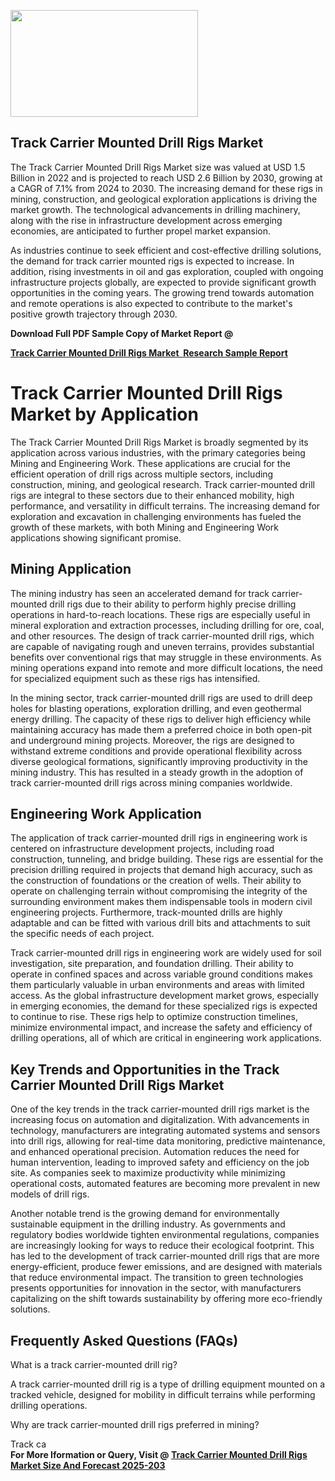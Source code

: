 <p><img class="alignnone size-medium wp-image-20088" src="https://ffe5etoiles.com/wp-content/uploads/2024/12/MST1-300x171.png" alt="" width="300" height="171" /></p><p> <h2>Track Carrier Mounted Drill Rigs Market </h2><p>The Track Carrier Mounted Drill Rigs Market size was valued at USD 1.5 Billion in 2022 and is projected to reach USD 2.6 Billion by 2030, growing at a CAGR of 7.1% from 2024 to 2030. The increasing demand for these rigs in mining, construction, and geological exploration applications is driving the market growth. The technological advancements in drilling machinery, along with the rise in infrastructure development across emerging economies, are anticipated to further propel market expansion.</p><p>As industries continue to seek efficient and cost-effective drilling solutions, the demand for track carrier mounted rigs is expected to increase. In addition, rising investments in oil and gas exploration, coupled with ongoing infrastructure projects globally, are expected to provide significant growth opportunities in the coming years. The growing trend towards automation and remote operations is also expected to contribute to the market's positive growth trajectory through 2030.</p></p><p><strong>Download Full PDF Sample Copy of Market Report @</strong></p><p><strong><a href="https://www.verifiedmarketreports.com/download-sample/?rid=253274&utm_source=Sites-google&utm_medium=265" target="_blank">Track Carrier Mounted Drill Rigs Market &nbsp;Research Sample Report</a></strong></p><p><h1>Track Carrier Mounted Drill Rigs Market by Application</h1><p>The Track Carrier Mounted Drill Rigs Market is broadly segmented by its application across various industries, with the primary categories being Mining and Engineering Work. These applications are crucial for the efficient operation of drill rigs across multiple sectors, including construction, mining, and geological research. Track carrier-mounted drill rigs are integral to these sectors due to their enhanced mobility, high performance, and versatility in difficult terrains. The increasing demand for exploration and excavation in challenging environments has fueled the growth of these markets, with both Mining and Engineering Work applications showing significant promise.</p><h2>Mining Application</h2><p>The mining industry has seen an accelerated demand for track carrier-mounted drill rigs due to their ability to perform highly precise drilling operations in hard-to-reach locations. These rigs are especially useful in mineral exploration and extraction processes, including drilling for ore, coal, and other resources. The design of track carrier-mounted drill rigs, which are capable of navigating rough and uneven terrains, provides substantial benefits over conventional rigs that may struggle in these environments. As mining operations expand into remote and more difficult locations, the need for specialized equipment such as these rigs has intensified.</p><p>In the mining sector, track carrier-mounted drill rigs are used to drill deep holes for blasting operations, exploration drilling, and even geothermal energy drilling. The capacity of these rigs to deliver high efficiency while maintaining accuracy has made them a preferred choice in both open-pit and underground mining projects. Moreover, the rigs are designed to withstand extreme conditions and provide operational flexibility across diverse geological formations, significantly improving productivity in the mining industry. This has resulted in a steady growth in the adoption of track carrier-mounted drill rigs across mining companies worldwide.</p><h2>Engineering Work Application</h2><p>The application of track carrier-mounted drill rigs in engineering work is centered on infrastructure development projects, including road construction, tunneling, and bridge building. These rigs are essential for the precision drilling required in projects that demand high accuracy, such as the construction of foundations or the creation of wells. Their ability to operate on challenging terrain without compromising the integrity of the surrounding environment makes them indispensable tools in modern civil engineering projects. Furthermore, track-mounted drills are highly adaptable and can be fitted with various drill bits and attachments to suit the specific needs of each project.</p><p>Track carrier-mounted drill rigs in engineering work are widely used for soil investigation, site preparation, and foundation drilling. Their ability to operate in confined spaces and across variable ground conditions makes them particularly valuable in urban environments and areas with limited access. As the global infrastructure development market grows, especially in emerging economies, the demand for these specialized rigs is expected to continue to rise. These rigs help to optimize construction timelines, minimize environmental impact, and increase the safety and efficiency of drilling operations, all of which are critical in engineering work applications.</p><h2>Key Trends and Opportunities in the Track Carrier Mounted Drill Rigs Market</h2><p>One of the key trends in the track carrier-mounted drill rigs market is the increasing focus on automation and digitalization. With advancements in technology, manufacturers are integrating automated systems and sensors into drill rigs, allowing for real-time data monitoring, predictive maintenance, and enhanced operational precision. Automation reduces the need for human intervention, leading to improved safety and efficiency on the job site. As companies seek to maximize productivity while minimizing operational costs, automated features are becoming more prevalent in new models of drill rigs.</p><p>Another notable trend is the growing demand for environmentally sustainable equipment in the drilling industry. As governments and regulatory bodies worldwide tighten environmental regulations, companies are increasingly looking for ways to reduce their ecological footprint. This has led to the development of track carrier-mounted drill rigs that are more energy-efficient, produce fewer emissions, and are designed with materials that reduce environmental impact. The transition to green technologies presents opportunities for innovation in the sector, with manufacturers capitalizing on the shift towards sustainability by offering more eco-friendly solutions.</p><h2>Frequently Asked Questions (FAQs)</h2><p>What is a track carrier-mounted drill rig?</p><p>A track carrier-mounted drill rig is a type of drilling equipment mounted on a tracked vehicle, designed for mobility in difficult terrains while performing drilling operations.</p><p>Why are track carrier-mounted drill rigs preferred in mining?</p><p>Track ca<strong><br />For More Iformation or Query, Visit @ <a href="https://www.verifiedmarketreports.com/product/track-carrier-mounted-drill-rigs-market/" target="_blank">Track Carrier Mounted Drill Rigs Market Size And Forecast 2025-203</a></strong></p>
